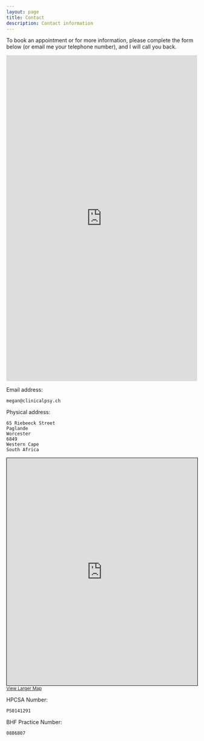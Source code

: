 ```yaml
---
layout: page
title: Contact
description: Contact information
---
```


To book an appointment or for more information, please complete the form below
(or email me your telephone number), and I will call you back.

<iframe src="https://docs.google.com/forms/d/e/1FAIpQLSf3oitTxxO0BlL0vr9v1KDynj7ctqXv0JqYboroK9jWorOgdA/viewform?embedded=true"
 width="100%" height="860" frameborder="0" marginheight="0" marginwidth="0">
Loading…</iframe>


Email address:

    megan@clinicalpsy.ch


Physical address:

    65 Riebeeck Street
    Paglande
    Worcester
    6849
    Western Cape
    South Africa


<iframe
 width="100%" height="600" frameborder="0" scrolling="no" marginheight="0" marginwidth="0"
 src="https://www.openstreetmap.org/export/embed.html?bbox=19.450510740280155%2C-33.64415701318668%2C19.45484519004822%2C-33.641912895058724&amp;layer=cyclemap&amp;marker=-33.64303496143433%2C19.452677965164185" style="border: 1px solid black"></iframe><br/><small><a href="https://www.openstreetmap.org/?mlat=-33.64303&amp;mlon=19.45268#map=19/-33.64303/19.45268">
View Larger Map</a></small>


HPCSA Number:

    PS0141291


BHF Practice Number:

    0886807

